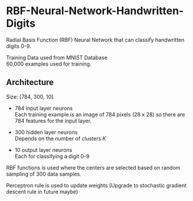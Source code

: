 # RBF-Neural-Network-Handwritten-Digits

Radial Basis Function (RBF) Neural Network that can classify handwritten digits 0-9.  
  
Training Data used from MNIST Database  
60,000 examples used for training.  
  
## Architecture

Size: [784, 300, 10]  
  
* 784 input layer neurons  
Each training example is an image of 784 pixels (28 x 28) so there are 784 features for the input layer.  
  
* 300 hidden layer neurons  
Depends on the number of clusters *K*

* 10 output layer neurons  
Each for classifying a digit 0-9  

RBF functions is used where the centers are selected based on random sampling of 300 data samples.  
  
Perceptron rule is used to update weights (Upgrade to stochastic gradient descent rule in future maybe)
